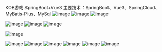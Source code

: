 KOB游戏
SpringBoot+Vue3
主要技术：SpringBoot、Vue3、SpringCloud、MyBatis-Plus、MySql
![image](https://github.com/xiejmfighting/SpringBootKOB/assets/145442736/17ae34b0-88e2-4cb6-8238-4037bc9ddcef)
![image](https://github.com/xiejmfighting/SpringBootKOB/assets/145442736/e0c9a2b6-1b55-42df-b8d1-3767afdf84ae)
![image](https://github.com/xiejmfighting/SpringBootKOB/assets/145442736/6027f1b5-2826-434f-a1db-d844f13642bf)


![image](https://github.com/xiejmfighting/SpringBootKOB/assets/145442736/e78259ee-5b32-4324-8063-8c38340f6b63)
![image](https://github.com/xiejmfighting/SpringBootKOB/assets/145442736/5f750e3a-29f1-42c8-862f-575da49a2e50)
![image](https://github.com/xiejmfighting/SpringBootKOB/assets/145442736/30e4ef6f-8dc5-43a0-9a47-6296128e9993)


![image](https://github.com/xiejmfighting/SpringBootKOB/assets/145442736/fd262e86-2569-4a39-9b0e-370fce00dfdb)

![image](https://github.com/xiejmfighting/SpringBootKOB/assets/145442736/c9db07d4-ba69-4588-a5aa-877c29bda4bb)
![image](https://github.com/xiejmfighting/SpringBootKOB/assets/145442736/1f6aa4a2-4012-4c80-8dac-9f4d91aeeac8)
![image](https://github.com/xiejmfighting/SpringBootKOB/assets/145442736/f931c0d0-8833-472d-be90-40b031c1e930)
![image](https://github.com/xiejmfighting/SpringBootKOB/assets/145442736/6164e537-6e8e-41bd-85bb-fa4f36078f4d)
![image](https://github.com/xiejmfighting/SpringBootKOB/assets/145442736/8745dc67-be6a-44e7-9c6c-d6f29e54e26d)
![image](https://github.com/xiejmfighting/SpringBootKOB/assets/145442736/a87e87f4-bd67-49f1-a6c3-7928df39ce09)
